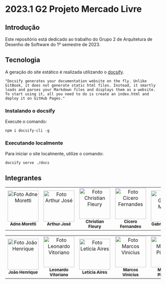 # 2023.1 G2 Projeto Mercado Livre

## Introdução

Este repositório está dedicado ao trabalho do Grupo 2 de Arquitetura de Desenho de Software do 1º semestre de 2023.

## Tecnologia

A geração do site estático é realizada utilizando o [docsify](https://docsify.js.org/).

```shell
"Docsify generates your documentation website on the fly. Unlike GitBook, it does not generate static html files. Instead, it smartly loads and parses your Markdown files and displays them as a website. To start using it, all you need to do is create an index.html and deploy it on GitHub Pages."
```

### Instalando o docsify

Execute o comando:

```shell
npm i docsify-cli -g
```

### Executando localmente

Para iniciar o site localmente, utilize o comando:

```shell
docsify serve ./docs
```
## Integrantes

<table>
  <tr> 
    <td align="center">
      <a href="#">
        <img src="https://avatars.githubusercontent.com/u/64036847?v=4" width="100px;" alt="Foto Adne Moretti"/><br>
        <sub>
          <b>Adne Moretti</b>
        </sub>
      </a>
    </td>
    <td align="center">
      <a href="#">
        <img src="https://avatars.githubusercontent.com/u/60429513?v=4" width="100px;" alt="Foto Arthur José"/><br>
        <sub>
          <b>Arthur José</b>
        </sub>
      </a>
    </td>
    <td align="center">
      <a href="#">
        <img src="https://avatars.githubusercontent.com/u/50469574?v=4" width="100px;" alt="Foto Christian Fleury"/><br>
        <sub>
          <b>Christian Fleury</b>
        </sub>
      </a>
    </td>
    <td align="center">
      <a href="#">
        <img src="https://avatars.githubusercontent.com/u/65192073?v=4" width="100px;" alt="Foto Cícero Fernandes"/><br>
        <sub>
          <b>Cícero Fernandes</b>
        </sub>
      </a>
      <td align="center">
      <a href="#">
        <img src= https://avatars.githubusercontent.com/u/78612945?v=4"  width="100px;" alt="Foto Gabriel Moretti"/><br>
        <sub>
          <b>Gabriel Moretti</b>
        </sub>
      </a>
    </td>
                                                                                                                 
<table>
  <tr> 
    <td align="center">
      <a href="#">
        <img src="https://avatars.githubusercontent.com/u/71076129?v=4" width="100px;" alt="Foto João Henrique"/><br>
        <sub>
          <b>João Henrique</b>
        </sub>
      </a>
    </td>
    <td align="center">
      <a href="#">
        <img src="https://avatars.githubusercontent.com/u/80769421?v=4" width="100px;" alt="Foto Leonardo Vitoriano"/><br>
        <sub>
          <b>Leonardo Vitoriano</b>
        </sub>
      </a>
    </td>
    <td align="center">
      <a href="#">
        <img src="https//avatars.githubusercontent.com/u/72623771?v=4" width="100px;" alt="Foto Letícia Aires"/><br>
        <sub>
          <b>Letícia Aires</b>
        </sub>
      </a>
    </td>
    <td align="center">
      <a href="#">
        <img src="https://avatars.githubusercontent.com/u/87666623?v=4" width="100px;" alt="Foto Marcos Vinicius"/><br>
        <sub>
          <b>Marcos Vinicius</b>
        </sub>
      </a>
      <td align="center">
      <a href="#">
        <img src= https://avatars.githubusercontent.com/u/62526025?v=4"  width="100px;" alt="Foto Matheus Pimentel"/><br>
        <sub>
          <b>Matheus Pimentel</b>
        </sub>
      </a>
         <td align="center">
      <a href="#">
        <img src="https://avatars.githubusercontent.com/u/60148256?v=4" width="100px;" alt="Foto Thiago Siqueira"/><br>
        <sub>
          <b>Thiago Siqueira</b>
        </sub>
      </a>
    </td>    
